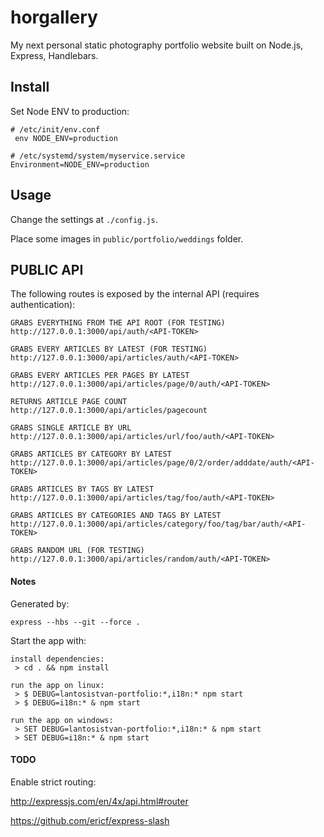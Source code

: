 # horgallery 

My next personal static photography portfolio website built on Node.js, Express, Handlebars.

## Install

Set Node ENV to production:

```
# /etc/init/env.conf
 env NODE_ENV=production
```

```
# /etc/systemd/system/myservice.service
Environment=NODE_ENV=production
```

## Usage

Change the settings at `./config.js`.

Place some images in `public/portfolio/weddings` folder.

## PUBLIC API

The following routes is exposed by the internal API (requires authentication):

```
GRABS EVERYTHING FROM THE API ROOT (FOR TESTING)
http://127.0.0.1:3000/api/auth/<API-TOKEN>

GRABS EVERY ARTICLES BY LATEST (FOR TESTING)
http://127.0.0.1:3000/api/articles/auth/<API-TOKEN>

GRABS EVERY ARTICLES PER PAGES BY LATEST
http://127.0.0.1:3000/api/articles/page/0/auth/<API-TOKEN>

RETURNS ARTICLE PAGE COUNT
http://127.0.0.1:3000/api/articles/pagecount

GRABS SINGLE ARTICLE BY URL
http://127.0.0.1:3000/api/articles/url/foo/auth/<API-TOKEN>

GRABS ARTICLES BY CATEGORY BY LATEST
http://127.0.0.1:3000/api/articles/page/0/2/order/adddate/auth/<API-TOKEN>

GRABS ARTICLES BY TAGS BY LATEST
http://127.0.0.1:3000/api/articles/tag/foo/auth/<API-TOKEN>

GRABS ARTICLES BY CATEGORIES AND TAGS BY LATEST
http://127.0.0.1:3000/api/articles/category/foo/tag/bar/auth/<API-TOKEN>

GRABS RANDOM URL (FOR TESTING)
http://127.0.0.1:3000/api/articles/random/auth/<API-TOKEN>
```

#### Notes

Generated by:

```
express --hbs --git --force .
```

Start the app with:

```
install dependencies:
 > cd . && npm install

run the app on linux:
 > $ DEBUG=lantosistvan-portfolio:*,i18n:* npm start
 > $ DEBUG=i18n:* & npm start

run the app on windows:
 > SET DEBUG=lantosistvan-portfolio:*,i18n:* & npm start
 > SET DEBUG=i18n:* & npm start
```

#### TODO

Enable strict routing:

http://expressjs.com/en/4x/api.html#router

https://github.com/ericf/express-slash
